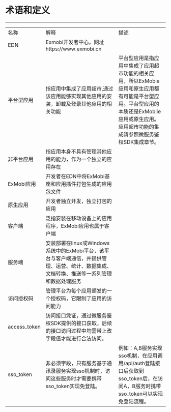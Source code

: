 # 术语和定义

----------
<table>
   <tr>
      <td>名称</td>
      <td>解释</td>
      <td>描述</td>
   </tr>
   <tr>
      <td>EDN</td>
      <td>Exmobi开发者中心，网址https://www.exmobi.cn</td>
      <td></td>
   </tr>
   <tr>
      <td>平台型应用</td>
      <td>指应用中集成了应用超市,通过该应用能够实现其他应用的安装，卸载及登录其他应用的相关功能</td>
      <td>平台型应用是指应用中集成了应用超市功能的相关应用，所以ExMobie应用和原生应用都有可能是平台型应用。平台型应用的本质还是ExMoblie应用或原生应用。应用超市功能的集成请参照微服务鉴权SDK集成章节。</td>
   </tr>
   <tr>
      <td>非平台应用</td>
      <td>指应用本身不具有管理其他应用的能力，作为一个独立的应用存在</td>
      <td></td>
   </tr>
   <tr>
      <td>ExMobi应用</td>
      <td>开发者在EDN中将ExMobi基座和应用插件打包生成的应用包文件</td>
      <td></td>
   </tr>
   <tr>
      <td>原生应用</td>
      <td>开发者独立开发，独立打包的应用</td>
      <td></td>
   </tr>
   <tr>
      <td>客户端</td>
      <td>泛指安装在移动设备上的应用程序，ExMobi应用也属于客户端</td>
      <td></td>
   </tr>
   <tr>
      <td>服务端</td>
      <td>安装部署在linux或Windows系统中的ExMobi平台，该平台与客户端通信，并提供管理、运营、统计、数据集成、文档转换、推送等一系列管理和数据处理服务</td>
      <td></td>
   </tr>
   <tr>
      <td>访问授权码</td>
      <td>管理平台为每个应用颁发的一个授权码，它限制了应用的访问能力</td>
      <td></td>
   </tr>
   <tr>
      <td>access_token</td>
      <td>访问接口凭证，通过微服务鉴权SDK提供的接口获取，后续的接口访问过程中均需带上改字段值才能进行合法访问。</td>
      <td></td>
   </tr>
   <tr>
      <td>sso_token</td>
      <td>非必须字段，只有服务基于通讯录服务实现sso机制时，访问这些服务时才需要携带sso_token实现免登陆。</td>
      <td>例如：A,B服务实现sso机制，在应用调用/api/auth登陆接口后获取到sso_token后，在访问A，B服务时携带sso_token可以实现免登陆流程。</td>
   </tr>
</table>